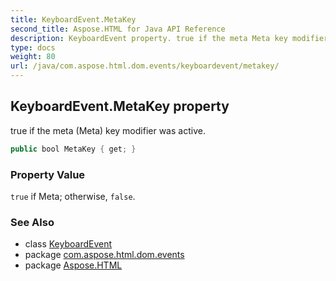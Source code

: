 ```yaml
---
title: KeyboardEvent.MetaKey
second_title: Aspose.HTML for Java API Reference
description: KeyboardEvent property. true if the meta Meta key modifier was active
type: docs
weight: 80
url: /java/com.aspose.html.dom.events/keyboardevent/metakey/
---
```

## KeyboardEvent.MetaKey property

true if the meta (Meta) key modifier was active.

```java
public bool MetaKey { get; }
```

### Property Value

`true` if Meta; otherwise, `false`.

### See Also

* class [KeyboardEvent](../)
* package [com.aspose.html.dom.events](../../keyboardevent/)
* package [Aspose.HTML](../../../)

